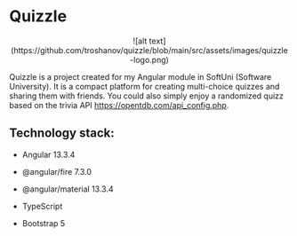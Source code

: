 # Quizzle

<p align="center">
  ![alt text](https://github.com/troshanov/quizzle/blob/main/src/assets/images/quizzle-logo.png)
</p>

Quizzle is a project created for my Angular module in SoftUni (Software University). It is a compact platform for creating multi-choice quizzes and sharing them with friends. You could also simply enjoy a randomized quizz based on the trivia API https://opentdb.com/api_config.php.

## Technology stack:

- Angular 13.3.4

- @angular/fire 7.3.0 

- @angular/material 13.3.4

- TypeScript

- Bootstrap 5
